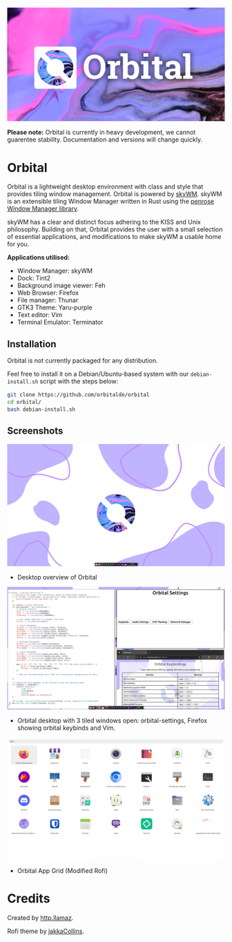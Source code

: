 ![Logo Banner](https://raw.githubusercontent.com/OrbitalDE/Orbital/main/media/Orbital-banner.png)

**Please note:** Orbital is currently in heavy development, we cannot guarentee stability. Documentation and versions will change quickly.

# Orbital

Orbital is a lightweight desktop environment with class and style that provides tiling window management. Orbital is powered by [skyWM](https://github.com/orbitalde/skywm). skyWM is an extensible tiling Window Manager written in Rust using the [penrose Window Manager library](https://github.com/sminez/penrose).

skyWM has a clear and distinct focus adhering to the KISS and Unix philosophy. Building on that, Orbital provides the user with a small selection of essential applications, and modifications to make skyWM a usable home for you.

**Applications utilised:**
- Window Manager: skyWM
- Dock: Tint2
- Background image viewer: Feh
- Web Browser: Firefox
- File manager: Thunar
- GTK3 Theme: Yaru-purple
- Text editor: Vim
- Terminal Emulator: Terminator

## Installation

Orbital is not currently packaged for any distribution.

Feel free to install it on a Debian/Ubuntu-based system with our `debian-install.sh` script with the steps below:

```sh
git clone https://github.com/orbitalde/orbital
cd orbital/
bash debian-install.sh
```

## Screenshots

![Orbital Desktop](https://raw.githubusercontent.com/OrbitalDE/Orbital/main/media/1.png)

* Desktop overview of Orbital

![Orbital Desktop](https://raw.githubusercontent.com/OrbitalDE/Orbital/main/media/2.png)

* Orbital desktop with 3 tiled windows open: orbital-settings, Firefox showing orbital keybinds and Vim.

![Orbital App Grid](https://raw.githubusercontent.com/OrbitalDE/Orbital/main/media/3.png)

* Orbital App Grid (Modified Rofi)

# Credits
Created by [http.llamaz](https://httpllamaz.github.io).

Rofi theme by [jakkaCollins](https://jakkacollins.github.io).
